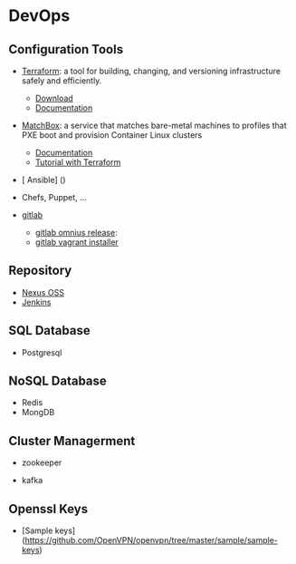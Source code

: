 # DevOps

## Configuration Tools
- [Terraform](https://www.terraform.io/):  a tool for building, changing, and versioning infrastructure safely and efficiently.
   - [Download](https://www.terraform.io/downloads.html)
   - [Documentation](https://www.terraform.io/intro/index.html)   
- [MatchBox](https://github.com/coreos/matchbox): a service that matches bare-metal machines to profiles that PXE boot and provision Container Linux clusters
    - [Documentation](https://github.com/coreos/matchbox/blob/master/Documentation/matchbox.md)
    - [Tutorial with Terraform](https://coreos.com/blog/matchbox-with-terraform)
- [ Ansible] ()
- Chefs, Puppet, ...

- [gitlab]()
   - [gitlab omnius release](https://about.gitlab.com/install/):
   - [gitlab vagrant installer](https://github.com/tuminoid/gitlab-installer)

## Repository
- [Nexus OSS]()
- [Jenkins]()

## SQL Database
- Postgresql

## NoSQL Database
- Redis
- MongDB

## Cluster Managerment
- zookeeper

- kafka

## Openssl Keys
- [Sample keys] (https://github.com/OpenVPN/openvpn/tree/master/sample/sample-keys)
